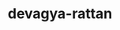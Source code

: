 ---
title: devagya-rattan
github: https://github.com/devagya-rattan
mode: dark
transition: 3s
archetype:
- Minimalistic
- Editor’s Choice
---